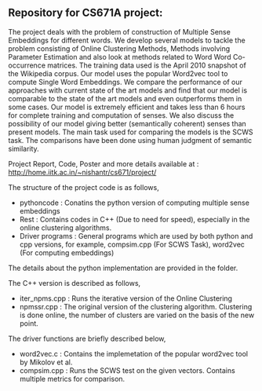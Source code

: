 Repository for CS671A project:
------------------------------

The project deals with the problem of construction of Multiple Sense Embeddings for different words. We develop several models to tackle the problem consisting of Online Clustering Methods, Methods involving Parameter Estimation and also look at methods related to Word Word Co-occurrence matrices. The training data used is the April 2010 snapshot of the Wikipedia corpus. Our model uses the popular Word2vec tool to compute Single Word Embeddings. We compare the performance of our approaches with current state of the art models and find that our model is comparable to the state of the art models and even outperforms them in some cases. Our model is extremely efficient and takes less than 6 hours for complete training and computation of senses. We also discuss the possibility of our model giving better (semantically coherent) senses than present models. The main task used for comparing the models is the SCWS task. The comparisons have been done using human judgment of semantic similarity.

Project Report, Code, Poster and more details available at : http://home.iitk.ac.in/~nishantr/cs671/project/

The structure of the project code is as follows,
- pythoncode : Conatins the python version of computing multiple sense embeddings
- Rest : Contains codes in C++ (Due to need for speed), especially in the online clustering algorithms.
- Driver programs : General programs which are used by both python and cpp versions, for example, compsim.cpp (For SCWS Task), word2vec (For computing embeddings)

The details about the python implementation are provided in the folder. 

The C++ version is described as follows,
- iter_npms.cpp : Runs the iterative version of the Online Clustering
- npmssr.cpp : The original version of the clustering algorithm. Clustering is done online, the number of clusters are varied on the basis of the new point.

The driver functions are briefly described below,
- word2vec.c : Contains the implemetation of the popular word2vec tool by Mikolov et al.
- compsim.cpp : Runs the SCWS test on the given vectors. Contains multiple metrics for comparison.

